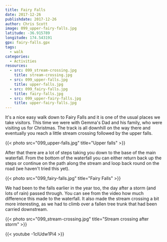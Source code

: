 ```yaml
---
title: Fairy Falls
date: 2017-12-26
publishdate: 2017-12-26
author: Chris Scott
image: 099_upper-fairy-falls.jpg
latitude: -36.915789
longitude: 174.543191
gpx: fairy-falls.gpx
tags:
  - walk
categories:
  - Activities
resources:
  - src: 099_stream-crossing.jpg
    title: stream-crossing.jpg
  - src: 099_upper-falls.jpg
    title: upper-falls.jpg
  - src: 099_fairy-falls.jpg
    title: fairy-falls.jpg
  - src: 099_upper-fairy-falls.jpg
    title: upper-fairy-falls.jpg
---
```


It's a nice easy walk down to Fairy Falls and it is one of the usual places we take visitors.
This time we were with Gemma's Dad and his family, who were visiting us for Christmas.
The track is all downhill on the way there and eventually you reach a little stream crossing followed by the upper falls.

{{< photo src="099_upper-falls.jpg" title="Upper falls" >}}

After that there are a lot of steps taking you down to the base of the main waterfall.
From the bottom of the waterfall you can either return back up the steps or continue on the path along the stream and loop back round on the road (we haven't tried this yet).

{{< photo src="099_fairy-falls.jpg" title="Fairy Falls" >}}

We had been to the falls earlier in the year too, the day after a storm (and lots of rain) passed through.
You can see from the video how much difference this made to the waterfall.
It also made the stream crossing a bit more interesting, as we had to climb over a fallen tree trunk that had been carried downstream.

{{< photo src="099_stream-crossing.jpg" title="Stream crossing after storm" >}}

{{< youtube -1clUdw1Pi4 >}}